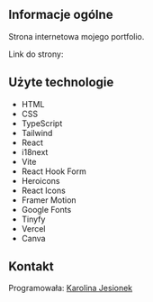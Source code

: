 ## Informacje ogólne
Strona internetowa mojego portfolio.

Link do strony: 

## Użyte technologie
* HTML
* CSS
* TypeScript
* Tailwind
* React
* i18next
* Vite
* React Hook Form
* Heroicons
* React Icons
* Framer Motion
* Google Fonts
* Tinyfy
* Vercel
* Canva

## Kontakt
Programowała: [Karolina Jesionek](mailto:karolina.anna.jesionek@gmail.com) 

